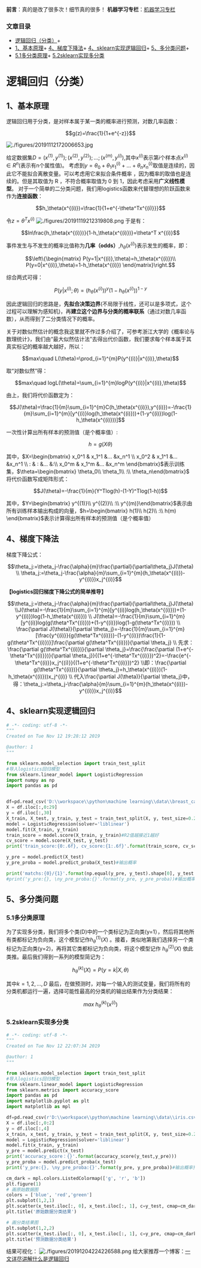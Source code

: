 

**前言**：真的是改了很多次！细节真的很多！  **机器学习专栏**：[机器学习专栏](https://blog.csdn.net/weixin_43008804/category_9386844.html)




### 文章目录


+ [逻辑回归（分类）](#_5)+ 
+ [1、基本原理](#1_6)+ [4、梯度下降法](#4_59)+ [4、sklearn实现逻辑回归](#4sklearn_78)+ [5、多分类问题](#5_111)+ 
+ [5.1多分类原理](#51_112)+ [5.2sklearn实现多分类](#52sklearn_117)









# 逻辑回归（分类）


## 1、基本原理


逻辑回归用于分类，是对样本属于某一类的概率进行预测，对数几率函数： 

$$g(z)=\frac{1}{1+e^{-z}}$$

 
![./figures/20191112172006653.jpg](./figures/20191112172006653.jpg)


给定数据集$D={(x^{(1)},y^{(1)});(x^{(2)},y^{(2)});...;(x^{(m)},y^{(i)} )}$,其中$x^{(i)}$表示第$i$个样本点$x^{(i)}\in{R^n}$(表示有n个属性值)。 考虑到$y=\theta_0+\theta_1 x^{(i)}_1+...+\theta_nx^{(i)}_n$取值是连续的，因此它不能拟合离散变量。可以考虑用它来拟合条件概率 ，因为概率的取值也是连续的。但是其取值为 R ，不符合概率取值为 0 到 1，因此考虑采用**广义线性模型**。 对于一个简单的二分类问题，我们用logistics函数来代替理想的阶跃函数来作为**连接函数**： 

$$h_\theta(x^{(i)})=\frac{1}{1+e^{-\theta^Tx^{(i)}}}$$

 令$z=\theta^Tx^{(i)}$ 
![./figures/20191119212319808.png](./figures/20191119212319808.png)
 于是有： 

$$ln\frac{h_\theta(x^{(i)})}{1-h_\theta(x^{(i)})}=\theta^T x^{(i)}$$

 事件发生与不发生的概率比值称为**几率（odds）**,$h_\theta(x^{(i)})$表示发生的概率，即： 

$$\left\{\begin{matrix} P(y=1|x^{(i)},\theta)=h_\theta(x^{(i)})\\ P(y=0|x^{(i)},\theta)=1-h_\theta(x^{(i)}) \end{matrix}\right.$$

 综合两式可得： 

$$P(y|x^{(i)};\theta)=(h_\theta(x^{(i)}))^y(1-h_\theta(x^{(i)}))^{1-y}$$

 因此逻辑回归的思路是，**先拟合决策边界**(不局限于线性，还可以是多项式，这个过程可以理解为感知机)，再**建立这个边界与分类的概率联系**（通过对数几率函数），从而得到了二分类情况下的概率。

关于对数似然估计的概念我这里就不作过多介绍了，可参考浙江大学的《概率论与数理统计》，我们由“最大似然估计法”去得出代价函数，我们要求每个样本属于其真实标记的概率越大越好，所以： 

$$max\quad L(\theta)=\prod_{i=1}^{m}P(y^{(i)}|x^{(i)},\theta)$$

 取“对数似然”得： 

$$max\quad logL(\theta)=\sum_{i=1}^{m}logP(y^{(i)}|x^{(i)},\theta)$$

 由上，我们将代价函数定为： 

$$J(\theta)=\frac{1}{m}\sum_{i=1}^{m}C(h_\theta(x^{(i)}),y^{(i)})=-\frac{1}{m}\sum_{i=1}^{m}[y^{(i)}log(h_\theta(x^{(i)}))+(1-y^{(i)})log(1-h_\theta(x^{(i)}))]$$

 一次性计算出所有样本的预测值（是个概率值）: 

$$h=g(X\theta)$$

 其中，$X=\begin{bmatrix} x_0^1 & x_1^1 &... &x_n^1 \\ x_0^2 & x_1^1 &... &x_n^1 \\ : & : &... &:\\ x_0^m & x_1^m &... &x_n^m \end{bmatrix}$表示训练集，$\theta=\begin{bmatrix} \theta_0\\ \theta_1\\ :\\ \theta_n\end{bmatrix}$ 将代价函数写成矩阵形式： 

$$J(\theta)=-\frac{1}{m}(Y^Tlog(h)-(1-Y)^Tlog(1-h))$$

 其中，$Y=\begin{bmatrix} y^{(1)}\\ y^{(2)}\\ :\\ y^{(m)}\end{bmatrix}$表示由所有训练样本输出构成的向量，$h=\begin{bmatrix} h(1)\\ h(2)\\ :\\ h(m) \end{bmatrix}$表示计算得出所有样本的预测值（是个概率值）

## 4、梯度下降法


梯度下降公式： 

$$\theta_j:=\theta_j-\frac{\alpha}{m}\frac{\partial}{\partial\theta_j}J(\theta) \\ \theta_j:=\theta_j-\frac{\alpha}{m}\sum_{i=1}^{m}(h_\theta(x^{(i)})-y^{(i)})x_j^{(i)}$$

 **【logistics回归梯度下降公式的简单推导】** 

$$\theta_j:=\theta_j-\frac{\alpha}{m}\frac{\partial}{\partial\theta_j}J(\theta) \\J(\theta)=-\frac{1}{m}\sum_{i=1}^{m}[y^{(i)}log(h_\theta(x^{(i)}))+(1-y^{(i)})log(1-h_\theta(x^{(i)})) \\ J(\theta)=-\frac{1}{m}\sum_{i=1}^{m}[y^{(i)}log(g(\theta^Tx^{(i)}))+(1-y^{(i)})log(1-g(\theta^Tx^{(i)})) \\ \frac{\partial J(\theta)}{\partial \theta_j}=-\frac{1}{m}\sum_{i=1}^{m}[\frac{y^{(i)}}{g(\theta^Tx^{(i)})}-(1-y^{(i)})\frac{1}{1-g(\theta^Tx^{(i)})}]\frac{\partial g(\theta^Tx^{(i)})}{\partial \theta_j} \\ 先求：\frac{\partial g(\theta^Tx^{(i)})}{\partial \theta_j}=\frac{\frac{\partial (1+e^{-\theta^Tx^{(i)}})}{\partial \theta_j}}{(1+e^{-\theta^Tx^{(i)}})^2}=-\frac{e^{-\theta^Tx^{(i)}}x_j^{(i)}}{(1+e^{-\theta^Tx^{(i)}})^2} \\即：\frac{\partial g(\theta^Tx^{(i)})}{\partial \theta_j}=h_\theta(x^{(i)})(1-h_\theta(x^{(i)}))x_j^{(i)} \\ 代入\frac{\partial J(\theta)}{\partial \theta_j}中，得：\theta_j:=\theta_j-\frac{\alpha}{m}\sum_{i=1}^{m}(h_\theta(x^{(i)})-y^{(i)})x_j^{(i)}$$



## 4、sklearn实现逻辑回归


```python
# -*- coding: utf-8 -*-
"""
Created on Tue Nov 12 19:28:12 2019

@author: 1
"""

from sklearn.model_selection import train_test_split
#导入logistics回归模型
from sklearn.linear_model import LogisticRegression
import numpy as np
import pandas as pd


df=pd.read_csv('D:\\workspace\\python\machine learning\\data\\breast_cancer.csv',sep=',',header=None,skiprows=1)
X = df.iloc[:,0:29]
y = df.iloc[:,30]
X_train, X_test, y_train, y_test = train_test_split(X, y, test_size=0.2)
model = LogisticRegression(solver='liblinear')
model.fit(X_train, y_train)
train_score = model.score(X_train, y_train)#R2值越接近1越好
cv_score = model.score(X_test, y_test)
print('train_score:{0:.6f}, cv_score:{1:.6f}'.format(train_score, cv_score))

y_pre = model.predict(X_test)
y_pre_proba = model.predict_proba(X_test)#输出概率

print('matchs:{0}/{1}'.format(np.equal(y_pre, y_test).shape[0], y_test.shape[0]))#shape[0]列，shape[1]行
#print('y_pre:{}, \ny_pre_proba:{}'.format(y_pre, y_pre_proba))#输出概率预测值
```


## 5、多分类问题


### 5.1多分类原理


为了实现多分类，我们将多个类(D)中的一个类标记为正向类(y=1），然后将其他所有类都标记为负向类，这个模型记作$h_\theta^{(1)}(X)$ 。接着，类似地第我们选择另一个类标记为正向类(y=2)，再将其它类都标记为负向类，将这个模型记作 $h_\theta^{(2)}(X)$ 依此类推。最后我们得到一系列的模型简记为： 

$$h_\theta^{(k)}(X)=P(y=k|X,\theta)$$

其中$k=1,2,...,D$ 最后，在做预测时，对每一个输入的测试变量，我们将所有的分类机都运行一遍，选择可能性最高的分类机的输出结果作为分类结果： 

$$max\;h_\theta^{(k)}(x^{(i)})$$



### 5.2sklearn实现多分类


```python
# -*- coding: utf-8 -*-
"""
Created on Tue Nov 12 22:07:34 2019

@author: 1
"""

from sklearn.model_selection import train_test_split
#导入logistics回归模型
from sklearn.linear_model import LogisticRegression
from sklearn.metrics import accuracy_score
import pandas as pd
import matplotlib.pyplot as plt
import matplotlib as mpl

df=pd.read_csv(r'D:\\workspace\\python\machine learning\\data\\iris.csv',sep=',')
X = df.iloc[:,0:2]
y = df.iloc[:,4]
x_train, x_test, y_train, y_test = train_test_split(X, y, test_size=0.2)
model = LogisticRegression(solver='liblinear')
model.fit(x_train, y_train)
y_pre = model.predict(x_test)
print('accuracy_score：{}'.format(accuracy_score(y_test,y_pre)))
y_pre_proba = model.predict_proba(x_test)
print('y_pre:{}, \ny_pre_proba:{}'.format(y_pre, y_pre_proba))#输出概率预测值

cm_dark = mpl.colors.ListedColormap(['g', 'r', 'b'])
plt.figure(1)
# 画原始数据图
colors = ['blue', 'red','green']
plt.subplot(1,2,1)
plt.scatter(x_test.iloc[:, 0], x_test.iloc[:, 1], c=y_test, cmap=cm_dark, marker='o', edgecolors='k')
plt.title('原始数据分类结果')

# 画分类结果图
plt.subplot(1,2,2)
plt.scatter(x_test.iloc[:, 0], x_test.iloc[:, 1], c=y_pre, cmap=cm_dark, marker='o', edgecolors='k')
plt.title('预测数据分类结果')
```


结果可视化： 
![./figures/20191204224226588.png](./figures/20191204224226588.png)
 给大家推荐一个博客：[一文详尽讲解什么是逻辑回归](https://mp.weixin.qq.com/s/adNeCC6eLzIs6FPRbos3nA)

